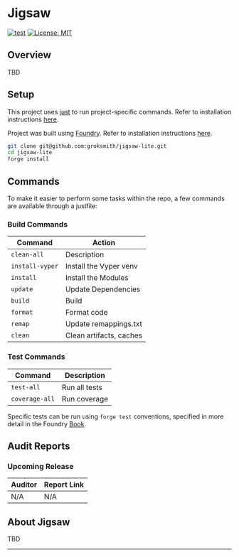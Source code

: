 
# Jigsaw

[![test](https://github.com/groksmith/jigsaw-lite/actions/workflows/test.yml/badge.svg)](https://github.com/groksmith/jigsaw-lite/actions/workflows/test.yml)
[![License: MIT](https://img.shields.io/badge/License-MIT-blue.svg)](https://github.com/groksmith/jigsaw-lite/blob/main/LICENSE)

[foundry]: https://getfoundry.sh/
[foundry-badge]: https://img.shields.io/badge/Built%20with-Foundry-FFDB1C.svg

## Overview
TBD

## Setup

This project uses [just](https://just.systems/man/en/) to run project-specific commands. Refer to installation instructions [here](https://github.com/casey/just?tab=readme-ov-file#installation).

Project was built using [Foundry](https://book.getfoundry.sh/). Refer to installation instructions [here](https://github.com/foundry-rs/foundry#installation).

```sh
git clone git@github.com:groksmith/jigsaw-lite.git
cd jigsaw-lite
forge install
```

## Commands
To make it easier to perform some tasks within the repo, a few commands are available through a justfile:

### Build Commands

| Command | Action |
|---|---|
| `clean-all` | Description |
| `install-vyper` | Install the Vyper venv |
| `install` | Install the Modules |
| `update` | Update Dependencies |
| `build` | Build |
| `format` | Format code |
| `remap` | Update remappings.txt |
| `clean` | Clean artifacts, caches |


### Test Commands

| Command | Description |
|---|---|
| `test-all` | Run all tests |
| `coverage-all` | Run coverage |

Specific tests can be run using `forge test` conventions, specified in more detail in the Foundry [Book](https://book.getfoundry.sh/reference/forge/forge-test#test-options).


## Audit Reports

### Upcoming Release

| Auditor | Report Link |
|---|---|
|N/A|N/A|


## About Jigsaw
TBD

---

<p align="center">
</p>
